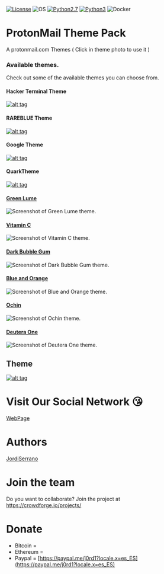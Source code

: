 [![License](https://img.shields.io/badge/License-MIT-blue.svg?style=flat-square)](https://github.com/Manisso/fsociety/blob/master/LICENSE) ![OS](https://img.shields.io/badge/Tested%20On-Linux%20|%20OSX%20|%20Windows%20|%20Android-yellowgreen.svg?style=flat-square) [![Python2.7](https://img.shields.io/badge/Python-2.7-green.svg?style=flat-square)](https://www.python.org/downloads/release/python-2714/) [![Python3](https://img.shields.io/badge/Python-3-green.svg?style=flat-square)](https://github.com/Manisso/fsociety/tree/python3) ![Docker](https://img.shields.io/docker/automated/jrottenberg/ffmpeg.svg?style=flat-square)

# ProtonMail Theme Pack

A protonmail.com Themes ( Click in theme photo to use it )

### Available themes.
Check out some of the available themes you can choose from.

#### Hacker Terminal Theme
[![alt tag](https://i.imgur.com/xnMMUO0.png)](https://github.com/j0rd1s3rr4n0/protonmail_themes/blob/master/hackertheme)

#### RAREBLUE Theme
[![alt tag](https://i.imgur.com/cxgRcXd.png)](https://github.com/j0rd1s3rr4n0/protonmail_themes/blob/master/rareblue)

#### Google Theme
[![alt tag](https://i.imgur.com/H86YU9N.png)](https://github.com/j0rd1s3rr4n0/protonmail_themes/blob/master/GoogleTheme)

#### QuarkTheme
[![alt tag](https://i.imgur.com/KX5OT7b.png)](https://github.com/csalmeida/quark/blob/master/source/v3.5.16/css/style.css)

#### [Green Lume](https://github.com/csalmeida/qthemes/green_lume/green_lume.css)
![Screenshot of Green Lume theme.](https://github.com/csalmeida/qscreenshots/green_lume.gif)

#### [Vitamin C](https://github.com/csalmeida/qthemes/vitamin_c/vitamin_c.css)
![Screenshot of Vitamin C theme.](https://github.com/csalmeida/qscreenshots/vitamin_c.gif)

#### [Dark Bubble Gum](https://github.com/csalmeida/qthemes/dark_bubble_gum/dark_bubble_gum.css)
![Screenshot of Dark Bubble Gum theme.](https://github.com/csalmeida/qscreenshots/dark_bubble_gum.png)

#### [Blue and Orange](https://github.com/csalmeida/qthemes/blue_and_orange/blue_and_orange.css)
![Screenshot of Blue and Orange theme.](https://github.com/csalmeida/qscreenshots/blue_and_orange.png)

#### [Ochin](https://github.com/csalmeida/qthemes/ochin/ochin.css)
![Screenshot of Ochin theme.](https://github.com/csalmeida/qscreenshots/ochin.png)

#### [Deutera One](https://github.com/csalmeida/qthemes/deutera_one/deutera_one.css)
![Screenshot of Deutera One theme.](https://github.com/csalmeida/qscreenshots/deutera_one.gif)

## Theme
[![alt tag](https://i.imgur.com/xnMMUO0.png)](URL)

# Visit Our Social Network :kissing_heart:

[WebPage](https://jordiserrano.tk)


# Authors

[JordiSerrano](https://github.com/j0rd1s3rr4n0/)



# Join the team 
 Do you want to collaborate? Join the project at https://crowdforge.io/projects/
 
 # Donate
- Bitcoin  = 
- Ethereum = 
- Paypal =  [https://paypal.me/j0rd1?locale.x=es_ES](https://paypal.me/j0rd1?locale.x=es_ES)



